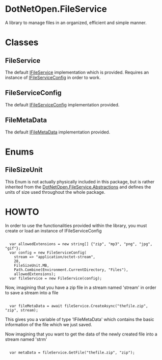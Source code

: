 # DotNetOpen.FileService
A library to manage files in an organized, efficient and simple manner.

# Classes
  ## FileService
<p>The default <a href="https://github.com/DaniAsh551/DotNetOpen/blob/master/FileService/DotNetOpen.FileService.Abstractions/Interfaces/IFileService.cs">IFileService</a> implementation which is provided. Requires an instance of <a href="https://github.com/DaniAsh551/DotNetOpen/blob/master/FileService/DotNetOpen.FileService.Abstractions/Interfaces/IFileServiceConfig.cs">IFileServiceConfig</a> in order to work.</p>

  ## FileServiceConfig
<p>The default <a href="https://github.com/DaniAsh551/DotNetOpen/blob/master/FileService/DotNetOpen.FileService.Abstractions/Interfaces/IFileServiceConfig.cs">IFileServiceConfig</a> implementation provided.

  ## FileMetaData
  <p>The default <a href="https://github.com/DaniAsh551/DotNetOpen/blob/master/FileService/DotNetOpen.FileService.Abstractions/Interfaces/IFileMetaData.cs">IFileMetaData</a> implementation provided.

# Enums
  ## FileSizeUnit
  <p>This Enum is not actually physically included in this package, but is rather inherited from the <a href="https://github.com/DaniAsh551/DotNetOpen/tree/master/FileService/DotNetOpen.FileService.Abstractions">DotNetOpen.FileService.Abstractions</a> and defines the units of size used throughout the whole package.

# HOWTO
<p>In order to use the functionalities provided within the library, you must create or load an instance of IFileServiceConfig</p>

 
<pre><code class='language-cs'>
  var allowedExtensions = new string[] {"zip", "mp3", "png", "jpg", "gif"};
  var config = new FileServiceConfig(
    stream => "application/octet-stream", 
    28,
    FileSizeUnit.MB,
    Path.Combine(Environment.CurrentDirectory, "Files"),
    allowedExtensions);
  var fileService = new FileService(config);
</code></pre>

  <p>Now, imagining that you have a zip file in a stream named 'stream' in order to save a stream into a file</p>
<pre><code class='language-cs'>
  var fileMetaData = await fileService.CreateAsync("thefile.zip", "zip", stream);
</code></pre>

  <p>This gives you a variable of type 'IFileMetaData' which contains the basic information of the file which we just saved.</p>
  <p>Now imagining that you want to get the data of the newly created file into a stream named 'strm'</p>
<pre><code class='language-cs'>
  var metaData = fileService.GetFile("thefile.zip", "zip");
</code></pre>
